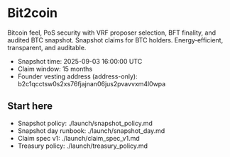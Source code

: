 # Bit2coin

Bitcoin feel, PoS security with VRF proposer selection, BFT finality, and audited BTC snapshot.
Snapshot claims for BTC holders. Energy‑efficient, transparent, and auditable.

- Snapshot time: 2025-09-03 16:00:00 UTC
- Claim window: 15 months
- Founder vesting address (address-only): b2c1qcctsw0s2xs76fjajnan06jus2pvavvxm4l0wpa

## Start here
- Snapshot policy: ./launch/snapshot_policy.md
- Snapshot day runbook: ./launch/snapshot_day.md
- Claim spec v1: ./launch/claim_spec_v1.md
- Treasury policy: ./launch/treasury_policy.md
